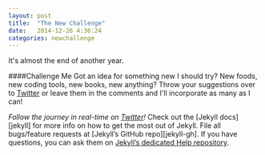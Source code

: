 ```yaml
---
layout: post
title:  "The New Challenge"
date:   2014-12-26 4:36:24
categories: newchallenge
---
```

It's almost the end of another year. 

####Challenge Me
Got an idea for something new I should try? New foods, new coding tools, new books, new anything? Throw your suggestions over to [Twitter][twitter] or leave them in the comments and I'll incorporate as many as I can!

_Follow the journey in real-time on [Twitter][twitter]!_
Check out the [Jekyll docs][jekyll] for more info on how to get the most out of Jekyll. File all bugs/feature requests at [Jekyll’s GitHub repo][jekyll-gh]. If you have questions, you can ask them on [Jekyll’s dedicated Help repository][jekyll-help].

[twitter]: http://twitter.com/arielle_van
[blog]: http://blog.ariari.io
[jekyll-help]: https://github.com/jekyll/jekyll-help
